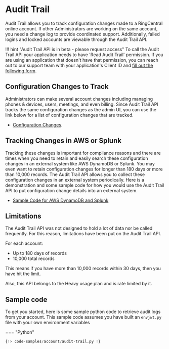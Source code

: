 # Audit Trail

Audit Trail allows you to track configuration changes made to a RingCentral online account. If other Administrators are working on the same account, you need a change log to provide coordinated support. Additionally, failed logins and locked accounts are viewable through the Audit Trail API.

!!! hint "Audit Trail API is in beta - please request access"
    To call the Audit Trail API your application needs to have 'Read Audit Trail' permission. If you are using an application that doesn't have that permission, you can reach out to our support team with your application's Client ID and [fill out the following form](https://forms.gle/uAiekJWr2rK8vX2u9).


## Configuration Changes to Track

Administrators can make several account changes including managing phones & devices, users, meetings, and even billing. Since Audit Trail API tracks the same configuration changes as the admin UI, you can use the link below for a list of configuration changes that are tracked.

* [Configuration Changes](https://support.ringcentral.com/article/Audit-Trail-Configuration-Changes-Tracked).

## Tracking Changes in AWS or Splunk

Tracking these changes is important for compliance reasons and there are times when you need to retain and easily search these configuration changes in an external system like AWS DynamoDB or Splunk. You may even want to retain configuration changes for longer than 180 days or more than 10,000 records. The Audit Trail API allows you to collect these configuration changes in an external system periodically. Here is a demonstration and some sample code for how you would use the Audit Trail API to put configuration change details into an external system.

* [Sample Code for AWS DynamoDB and Splunk](https://github.com/ringcentral/audit-trail-demo)

## Limitations

The Audit Trail API was not designed to hold a lot of data nor be called frequently. For this reason, limitations have been put on the Audit Trail API. 

For each account:

* Up to 180 days of records
* 10,000 total records

This means if you have more than 10,000 records within 30 days, then you have hit the limit.

Also, this API belongs to the Heavy usage plan and is rate limited by it.

## Sample code

To get you started, here is some sample python code to retrieve audit logs from your account.  This sample code assumes you have built an `envjwt.py` file with your own environment variables

=== "Python"

``` python
{!> code-samples/account/audit-trail.py !} 
```
